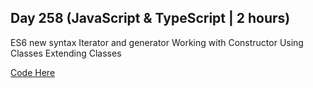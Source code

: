## Day 258 (JavaScript & TypeScript | 2 hours)

ES6 new syntax Iterator and generator
Working with Constructor
Using Classes
Extending Classes

[Code Here](https://github.com/alexvyber/typescript_stuff/tree/main/reg)
